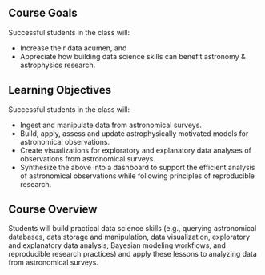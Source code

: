 ## Course Goals 
Successful students in the class will:
- Increase their data acumen, and
- Appreciate how building data science skills can benefit astronomy & astrophysics research.  

## Learning Objectives
Successful students in the class will:
- Ingest and manipulate data from astronomical surveys.
- Build, apply, assess and update astrophysically motivated models for astronomical observations.
- Create visualizations for exploratory and explanatory data analyses of observations from astronomical surveys.
- Synthesize the above into a dashboard to support the efficient analysis of astronomical observations while following principles of reproducible research.

## Course Overview
Students will build practical data science skills (e.g., querying astronomical databases, data storage and manipulation, data visualization, exploratory and explanatory data analysis, Bayesian modeling workflows, and reproducible research practices) and apply these lessons to analyzing data from astronomical surveys. 
